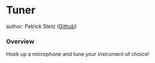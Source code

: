 # Tuner

author: Patrick Stetz ([Github](https://github.com/pstetz/))

### Overview

Hook up a microphone and tune your instrument of choice!

